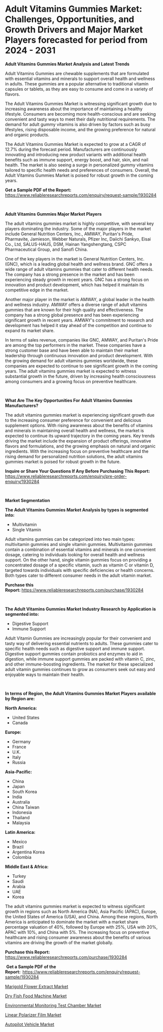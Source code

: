 <p><h1>Adult Vitamins Gummies Market: Challenges, Opportunities, and Growth Drivers and Major Market Players forecasted for period from 2024 - 2031</h1></p><p><strong>Adult Vitamins Gummies Market Analysis and Latest Trends</strong></p>
<p><p>Adult Vitamins Gummies are chewable supplements that are formulated with essential vitamins and minerals to support overall health and wellness in adults. These gummies are a popular alternative to traditional vitamin capsules or tablets, as they are easy to consume and come in a variety of flavors.</p><p>The Adult Vitamins Gummies Market is witnessing significant growth due to increasing awareness about the importance of maintaining a healthy lifestyle. Consumers are becoming more health-conscious and are seeking convenient and tasty ways to meet their daily nutritional requirements. The demand for adult gummy vitamins is also driven by factors such as busy lifestyles, rising disposable income, and the growing preference for natural and organic products.</p><p>The Adult Vitamins Gummies Market is expected to grow at a CAGR of 12.7% during the forecast period. Manufacturers are continuously innovating and introducing new product variants with additional health benefits such as immune support, energy boost, and hair, skin, and nail health. The market is also seeing a surge in personalized gummy vitamins tailored to specific health needs and preferences of consumers. Overall, the Adult Vitamins Gummies Market is poised for robust growth in the coming years.</p></p>
<p><strong>Get a Sample PDF of the Report:&nbsp;</strong> <a href="https://www.reliableresearchreports.com/enquiry/request-sample/1930284">https://www.reliableresearchreports.com/enquiry/request-sample/1930284</a></p>
<p>&nbsp;</p>
<p><strong>Adult Vitamins Gummies Major Market Players</strong></p>
<p><p>The adult vitamins gummies market is highly competitive, with several key players dominating the industry. Some of the major players in the market include General Nutrition Centers, Inc., AMWAY, Puritan's Pride, Pharmavite, Jamieson, Webber Naturals, Pfizer Inc, Daiichi Sankyo, Eisai Co., Ltd, SALUS-HAUS, DSM, Hainan Yangshengtang, CSPC Pharmaceutical Group, and Sanofi China.</p><p>One of the key players in the market is General Nutrition Centers, Inc. (GNC), which is a leading global health and wellness brand. GNC offers a wide range of adult vitamins gummies that cater to different health needs. The company has a strong presence in the market and has been experiencing steady growth in recent years. GNC has a strong focus on innovation and product development, which has helped it maintain its competitive edge in the market.</p><p>Another major player in the market is AMWAY, a global leader in the health and wellness industry. AMWAY offers a diverse range of adult vitamins gummies that are known for their high quality and effectiveness. The company has a strong global presence and has been experiencing significant growth in recent years. AMWAY's commitment to research and development has helped it stay ahead of the competition and continue to expand its market share.</p><p>In terms of sales revenue, companies like GNC, AMWAY, and Puritan's Pride are among the top performers in the market. These companies have a strong customer base and have been able to maintain their market leadership through continuous innovation and product development. With the growing demand for adult vitamins gummies worldwide, these companies are expected to continue to see significant growth in the coming years. The adult vitamins gummies market is expected to witness substantial growth in the future, driven by increasing health consciousness among consumers and a growing focus on preventive healthcare.</p></p>
<p>&nbsp;</p>
<p><strong>What Are The Key Opportunities For Adult Vitamins Gummies Manufacturers?</strong></p>
<p><p>The adult vitamins gummies market is experiencing significant growth due to the increasing consumer preference for convenient and delicious supplement options. With rising awareness about the benefits of vitamins and minerals in maintaining overall health and wellness, the market is expected to continue its upward trajectory in the coming years. Key trends driving the market include the expansion of product offerings, innovative flavors and formulations, and the growing emphasis on natural and organic ingredients. With the increasing focus on preventive healthcare and the rising demand for personalized nutrition solutions, the adult vitamins gummies market is poised for robust growth in the future.</p></p>
<p><strong>Inquire or Share Your Questions If Any Before Purchasing This Report:</strong> <a href="https://www.reliableresearchreports.com/enquiry/pre-order-enquiry/1930284">https://www.reliableresearchreports.com/enquiry/pre-order-enquiry/1930284</a></p>
<p>&nbsp;</p>
<p><strong>Market Segmentation</strong></p>
<p><strong>The Adult Vitamins Gummies Market Analysis by types is segmented into:</strong></p>
<p><ul><li>Multivitamin</li><li>Single Vitamin</li></ul></p>
<p><p>Adult vitamins gummies can be categorized into two main types: multivitamin gummies and single vitamin gummies. Multivitamin gummies contain a combination of essential vitamins and minerals in one convenient dosage, catering to individuals looking for overall health and wellness support. On the other hand, single vitamin gummies focus on providing a concentrated dosage of a specific vitamin, such as vitamin C or vitamin D, targeted towards individuals with specific deficiencies or health concerns. Both types cater to different consumer needs in the adult vitamin market.</p></p>
<p><strong>Purchase this Report:&nbsp;</strong><a href="https://www.reliableresearchreports.com/purchase/1930284">https://www.reliableresearchreports.com/purchase/1930284</a></p>
<p>&nbsp;</p>
<p><strong>The Adult Vitamins Gummies Market Industry Research by Application is segmented into:</strong></p>
<p><ul><li>Digestive Support</li><li>Immune Support</li></ul></p>
<p><p>Adult Vitamin Gummies are increasingly popular for their convenient and tasty way of delivering essential nutrients to adults. These gummies cater to specific health needs such as digestive support and immune support. Digestive support gummies contain probiotics and enzymes to aid in digestion, while immune support gummies are packed with vitamin C, zinc, and other immune-boosting ingredients. The market for these specialized adult vitamin gummies continues to grow as consumers seek out easy and enjoyable ways to maintain their health.</p></p>
<p>&nbsp;</p>
<p><strong>In terms of Region, the Adult Vitamins Gummies Market Players available by Region are:</strong></p>
<p>
    <p> <strong> North America: </strong>
        <ul>
            <li>United States</li>
            <li>Canada</li>
        </ul>
        </p> 
    <p> <strong> Europe: </strong>
        <ul>
            <li>Germany</li>
            <li>France</li>
            <li>U.K.</li>
            <li>Italy</li>
            <li>Russia</li>
        </ul>
        </p> 
    <p> <strong> Asia-Pacific: </strong>
        <ul>
            <li>China</li>
            <li>Japan</li>
            <li>South Korea</li>
            <li>India</li>
            <li>Australia</li>
            <li>China Taiwan</li>
            <li>Indonesia</li>
            <li>Thailand</li>
            <li>Malaysia</li>
        </ul>
        </p> 
    <p> <strong> Latin America: </strong>
        <ul>
            <li>Mexico</li>
            <li>Brazil</li>
            <li>Argentina Korea</li>
            <li>Colombia</li>
        </ul>
        </p> 
    <p> <strong> Middle East & Africa: </strong>
        <ul>
            <li>Turkey</li>
            <li>Saudi</li>
            <li>Arabia</li>
            <li>UAE</li>
            <li>Korea</li>
        </ul>
    </p>
    </p>
<p><p>The adult vitamins gummies market is expected to witness significant growth in regions such as North America (NA), Asia Pacific (APAC), Europe, the United States of America (USA), and China. Among these regions, North America is anticipated to dominate the market with a market share percentage valuation of 40%, followed by Europe with 25%, USA with 20%, APAC with 10%, and China with 5%. The increasing focus on preventive healthcare and rising consumer awareness about the benefits of various vitamins are driving the growth of the market globally.</p></p>
<p><strong>Purchase this Report: </strong><a href="https://www.reliableresearchreports.com/purchase/1930284">https://www.reliableresearchreports.com/purchase/1930284</a></p>
<p>&nbsp;<strong>Get a Sample PDF of the Report:&nbsp;&nbsp;</strong><a href="https://www.reliableresearchreports.com/enquiry/request-sample/1930284">https://www.reliableresearchreports.com/enquiry/request-sample/1930284</a></p>
<p><strong></strong></p>
<p><p><a href="https://view.publitas.com/reportprime-1/global-marigold-flower-extract-market-by-types-applications-and-major-players-with-regional-growth-rate-analysis-and-development-situation-from-2024-to-2031/">Marigold Flower Extract Market</a></p><p><a href="https://frill-swim-3cd.notion.site/Dry-Fish-Food-Machine-Market-Size-Evaluating-its-Market-Trends-Growth-and-Projections-2024-2031-12be206e7e2a4429849456c070f33df2">Dry Fish Food Machine Market</a></p><p><a href="https://cautious-neon-760.notion.site/Insights-into-Environmental-Monitoring-Test-Chamber-Market-Size-Analysing-Market-Share-Trends-and-35a1ae84c62c4ba5a39d200a43baa378">Environmental Monitoring Test Chamber Market</a></p><p><a href="https://view.publitas.com/reportprime-1/linear-polarizer-film-market-size-evaluating-its-market-trends-growth-and-projections-2024-2031/">Linear Polarizer Film Market</a></p><p><a href="https://github.com/wwwkeltoum/Market-Research-Report-List-2/blob/main/autopilot-vehicle-market.md">Autopilot Vehicle Market</a></p></p>